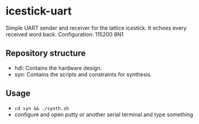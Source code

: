 # icestick-uart
Simple UART sender and receiver for the lattice icestick. It echoes every received word back.
Configuration: 115200 8N1

## Repository structure
- hdl: Contains the hardware design.
- syn: Contains the scripts and constraints for synthesis.

## Usage
- `cd syn && ./synth.sh`
- configure and open putty or another serial terminal and type something